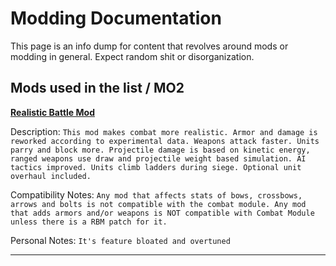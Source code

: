 # Modding Documentation

This page is an info dump for content that revolves around mods or modding in general. Expect random shit or disorganization.



## Mods used in the list / MO2

**[Realistic Battle Mod](https://www.nexusmods.com/mountandblade2bannerlord/mods/791)**

Description: `This mod makes combat more realistic. Armor and damage is reworked according to experimental data. Weapons attack faster. Units parry and block more. Projectile damage is based on kinetic energy, ranged weapons use draw and projectile weight based simulation. AI tactics improved. Units climb ladders during siege. Optional unit overhaul included. `

Compatibility Notes: `Any mod that affects stats of bows, crossbows, arrows and bolts is not compatible with the combat module. Any mod that adds armors and/or weapons is NOT compatible with Combat Module unless there is a RBM patch for it.`

Personal Notes: `It's feature bloated and overtuned`

---



